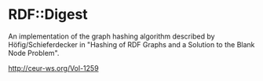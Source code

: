 # RDF::Digest

An implementation of the graph hashing algorithm described by Höfig/Schieferdecker in "Hashing of RDF Graphs and a Solution to the Blank Node Problem".

http://ceur-ws.org/Vol-1259